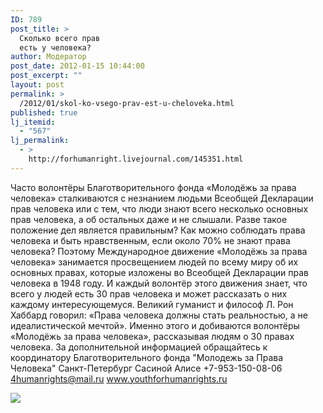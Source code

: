 ```yaml
---
ID: 789
post_title: >
  Сколько всего прав
  есть у человека?
author: Модератор
post_date: 2012-01-15 10:44:00
post_excerpt: ""
layout: post
permalink: >
  /2012/01/skol-ko-vsego-prav-est-u-cheloveka.html
published: true
lj_itemid:
  - "567"
lj_permalink:
  - >
    http://forhumanright.livejournal.com/145351.html
---
```

Часто волонтёры Благотворительного фонда «Молодёжь за права человека» сталкиваются с незнанием людьми Всеобщей Декларации прав человека или с тем, что люди знают всего несколько основных прав человека, а об остальных даже и не слышали. 
Разве такое положение дел является правильным? Как можно соблюдать права человека и быть нравственным, если около 70% не знают права человека? Поэтому Международное движение «Молодёжь за права человека» занимается просвещением людей по всему миру об их основных правах, которые изложены во Всеобщей Декларации прав человека в 1948 году. И каждый волонтёр этого движения знает, что всего у людей есть 30 прав человека и может рассказать о них каждому интересующемуся.
Великий гуманист и философ Л. Рон Хаббард говорил: «Права человека должны стать реальностью, а не идеалистической мечтой». Именно этого и добиваются волонтёры «Молодёжь за права человека», рассказывая людям о 30 правах человека.
За дополнительной информацией обращайтесь к координатору
Благотворительного фонда
"Молодежь за Права Человека" Санкт-Петербург 
Сасиной Алисе 
+7-953-150-08-06 
4humanrights@mail.ru
www.youthforhumanrights.ru

<img src="http://cs5338.vk.com/u132145096/132409092/x_5b26039f.jpg" />